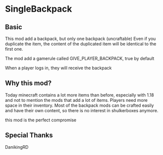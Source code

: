 # SingleBackpack

## Basic

This mod add a backpack, but only one backpack (uncraftable)
Even if you duplicate the item, the content of the duplicated item will be identical to the first one.

The mod add a gamerule called GIVE_PLAYER_BACKPACK, true by default

When a player logs in, they will receive the backpack


## Why this mod?

Today minecraft contains a lot more items than before, especially with 1.18 and not to mention the mods that add a lot of items.
Players need more space in their inventory.
Most of the backpack mods can be crafted easily and have their own content, so there is no interest in shulkerboxes anymore.

this mod is the perfect compromise

## Special Thanks

  DanikingRD
